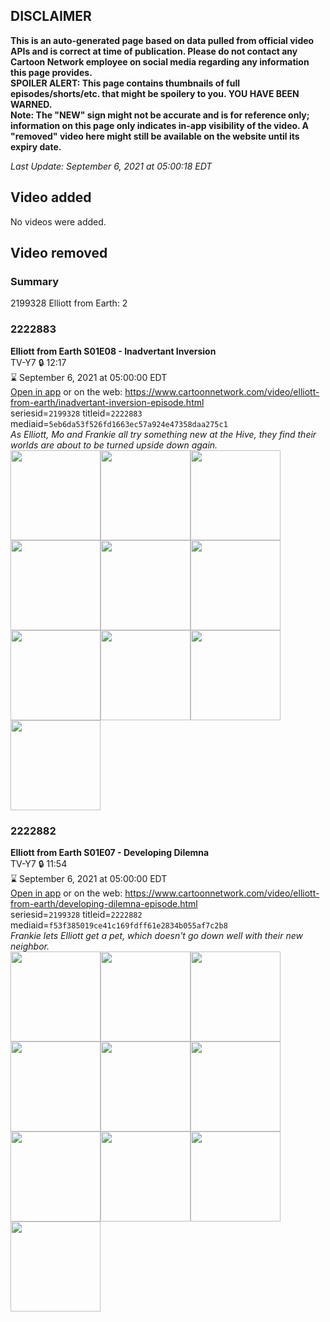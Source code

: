 ## DISCLAIMER
**This is an auto-generated page based on data pulled from official video APIs and is correct at time of publication. Please do not contact any Cartoon Network employee on social media regarding any information this page provides.**  
**SPOILER ALERT: This page contains thumbnails of full episodes/shorts/etc. that might be spoilery to you. YOU HAVE BEEN WARNED.**  
**Note: The "NEW" sign might not be accurate and is for reference only; information on this page only indicates in-app visibility of the video. A "removed" video here might still be available on the website until its expiry date.**  

_Last Update: September 6, 2021 at 05:00:18 EDT_
## Video added
No videos were added.  
## Video removed
### Summary
2199328 Elliott from Earth: 2  
### 2222883
**Elliott from Earth S01E08 - Inadvertant Inversion**  
TV-Y7 🔒 12:17  
⌛ September 6, 2021 at 05:00:00 EDT  
[Open in app](https://cnvideo.sercomkc.org/redirector.html?type=cnapp&seriesid=2199328&titleid=2222883&mediaid=5eb6da53f526fd1663ec57a924e47358daa275c1) or on the web: https://www.cartoonnetwork.com/video/elliott-from-earth/inadvertant-inversion-episode.html  
seriesid=`2199328` titleid=`2222883` mediaid=`5eb6da53f526fd1663ec57a924e47358daa275c1`  
_As Elliott, Mo and Frankie all try something new at the Hive, they find their worlds are about to be turned upside down again._  
<a href="https://s3.amazonaws.com/cartoonorchestrator/2222883_001_1280x720.jpg"><img src="https://s3.amazonaws.com/cartoonorchestrator/2222883_001_640x360.jpg" height="144px" /></a><a href="https://s3.amazonaws.com/cartoonorchestrator/2222883_002_1280x720.jpg"><img src="https://s3.amazonaws.com/cartoonorchestrator/2222883_002_640x360.jpg" height="144px" /></a><a href="https://s3.amazonaws.com/cartoonorchestrator/2222883_003_1280x720.jpg"><img src="https://s3.amazonaws.com/cartoonorchestrator/2222883_003_640x360.jpg" height="144px" /></a><a href="https://s3.amazonaws.com/cartoonorchestrator/2222883_004_1280x720.jpg"><img src="https://s3.amazonaws.com/cartoonorchestrator/2222883_004_640x360.jpg" height="144px" /></a><a href="https://s3.amazonaws.com/cartoonorchestrator/2222883_005_1280x720.jpg"><img src="https://s3.amazonaws.com/cartoonorchestrator/2222883_005_640x360.jpg" height="144px" /></a><a href="https://s3.amazonaws.com/cartoonorchestrator/2222883_006_1280x720.jpg"><img src="https://s3.amazonaws.com/cartoonorchestrator/2222883_006_640x360.jpg" height="144px" /></a><a href="https://s3.amazonaws.com/cartoonorchestrator/2222883_007_1280x720.jpg"><img src="https://s3.amazonaws.com/cartoonorchestrator/2222883_007_640x360.jpg" height="144px" /></a><a href="https://s3.amazonaws.com/cartoonorchestrator/2222883_008_1280x720.jpg"><img src="https://s3.amazonaws.com/cartoonorchestrator/2222883_008_640x360.jpg" height="144px" /></a><a href="https://s3.amazonaws.com/cartoonorchestrator/2222883_009_1280x720.jpg"><img src="https://s3.amazonaws.com/cartoonorchestrator/2222883_009_640x360.jpg" height="144px" /></a><a href="https://s3.amazonaws.com/cartoonorchestrator/2222883_010_1280x720.jpg"><img src="https://s3.amazonaws.com/cartoonorchestrator/2222883_010_640x360.jpg" height="144px" /></a>
### 2222882
**Elliott from Earth S01E07 - Developing Dilemna**  
TV-Y7 🔒 11:54  
⌛ September 6, 2021 at 05:00:00 EDT  
[Open in app](https://cnvideo.sercomkc.org/redirector.html?type=cnapp&seriesid=2199328&titleid=2222882&mediaid=f53f385019ce41c169fdff61e2834b055af7c2b8) or on the web: https://www.cartoonnetwork.com/video/elliott-from-earth/developing-dilemna-episode.html  
seriesid=`2199328` titleid=`2222882` mediaid=`f53f385019ce41c169fdff61e2834b055af7c2b8`  
_Frankie lets Elliott get a pet, which doesn't go down well with their new neighbor._  
<a href="https://s3.amazonaws.com/cartoonorchestrator/2222882_001_1280x720.jpg"><img src="https://s3.amazonaws.com/cartoonorchestrator/2222882_001_640x360.jpg" height="144px" /></a><a href="https://s3.amazonaws.com/cartoonorchestrator/2222882_002_1280x720.jpg"><img src="https://s3.amazonaws.com/cartoonorchestrator/2222882_002_640x360.jpg" height="144px" /></a><a href="https://s3.amazonaws.com/cartoonorchestrator/2222882_003_1280x720.jpg"><img src="https://s3.amazonaws.com/cartoonorchestrator/2222882_003_640x360.jpg" height="144px" /></a><a href="https://s3.amazonaws.com/cartoonorchestrator/2222882_004_1280x720.jpg"><img src="https://s3.amazonaws.com/cartoonorchestrator/2222882_004_640x360.jpg" height="144px" /></a><a href="https://s3.amazonaws.com/cartoonorchestrator/2222882_005_1280x720.jpg"><img src="https://s3.amazonaws.com/cartoonorchestrator/2222882_005_640x360.jpg" height="144px" /></a><a href="https://s3.amazonaws.com/cartoonorchestrator/2222882_006_1280x720.jpg"><img src="https://s3.amazonaws.com/cartoonorchestrator/2222882_006_640x360.jpg" height="144px" /></a><a href="https://s3.amazonaws.com/cartoonorchestrator/2222882_007_1280x720.jpg"><img src="https://s3.amazonaws.com/cartoonorchestrator/2222882_007_640x360.jpg" height="144px" /></a><a href="https://s3.amazonaws.com/cartoonorchestrator/2222882_008_1280x720.jpg"><img src="https://s3.amazonaws.com/cartoonorchestrator/2222882_008_640x360.jpg" height="144px" /></a><a href="https://s3.amazonaws.com/cartoonorchestrator/2222882_009_1280x720.jpg"><img src="https://s3.amazonaws.com/cartoonorchestrator/2222882_009_640x360.jpg" height="144px" /></a><a href="https://s3.amazonaws.com/cartoonorchestrator/2222882_010_1280x720.jpg"><img src="https://s3.amazonaws.com/cartoonorchestrator/2222882_010_640x360.jpg" height="144px" /></a>
